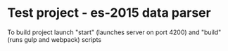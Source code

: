 # Test project - es-2015 data parser
To build project launch "start" (launches server on port 4200) and "build" (runs gulp and webpack) scripts